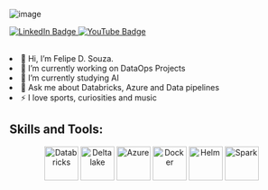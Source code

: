 ![image](https://github.com/user-attachments/assets/15457a2e-ee4b-4453-badc-9995f0217fca)<div id="badges">
  <a href="https://www.linkedin.com/in/felipe-d-souza-171345265">
    <img src="https://img.shields.io/badge/LinkedIn-blue?style=for-the-badge&logo=linkedin&logoColor=white" alt="LinkedIn Badge"/>
  </a>
  <a href="https://www.youtube.com/channel/UCoBtLeFHDpG6YTkAhQ974gA">
    <img src="https://img.shields.io/badge/YouTube-red?style=for-the-badge&logo=youtube&logoColor=white" alt="YouTube Badge"/>
  </a>
</div>
</br>
<li>👋 Hi, I’m Felipe D. Souza.</li>
<li>🔭 I’m currently working on DataOps Projects</li>
<li>🌱 I’m currently studying AI</li>
<li>💬 Ask me about Databricks, Azure and Data pipelines</li>
<li>⚡ I love sports, curiosities and music</li>

## Skills and Tools: <div>
<p align="center">
  <a href="https://www.databricks.com/" target="_blank" rel="noreferrer"> <img src="https://2655225.fs1.hubspotusercontent-na1.net/hubfs/2655225/databricks-logo-1.png?width=500&name=databricks-logo-1.png" title="Databricks" alt="Databricks" width="60" height="60"/></a>
  <a href="https://delta.io/" target="_blank" rel="noreferrer"> <img src="https://delta.io/static/delta-lake-logo-a1c0d80d23c17de5f5d7224cb40f15dc.svg" title="Delta lake" alt="Delta lake" width="60" height="60"/></a>
  <a href="https://azure.microsoft.com/pt-br/get-started/azure-portal/" target="_blank" rel="noreferrer"> <img src="https://upload.wikimedia.org/wikipedia/commons/thumb/f/fa/Microsoft_Azure.svg/1200px-Microsoft_Azure.svg.png" title="Azure" alt="Azure" width="60" height="60"/></a> 
  <a href="https://www.docker.com/" target="_blank" rel="noreferrer"> <img src="https://icon2.cleanpng.com/20180802/apk/060b63ade17983b778877ddd17068696.webp" title="Docker" alt="Docker" width="60" height="60"/></a>
  <a href="https://www.python.com/" target="_blank" rel="noreferrer"> <img src="https://www.python.org/static/img/python-logo.png" title="Python" alt="Helm" width="60" height="60"/></a>
  <a href="https://spark.apache.org/" target="_blank" rel="noreferrer"> <img src="https://spark.apache.org/images/spark-logo-rev.svg" title="Spark" alt="Spark" width="60" height="60"/></a>


  
</p>
